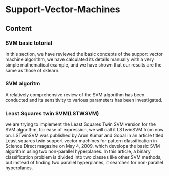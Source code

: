 # Support-Vector-Machines
<h2>Content</h2>

  <h3><b>SVM basic totorial</b></h3>In this section, we have reviewed the basic concepts of the support vector machine algorithm, we have calculated its details manually with a very simple mathematical example, and we have shown that our results are the same as those of sklearn.
 <h3><b>SVM algoritm</b></h3>A relatively comprehensive review of the SVM algorithm has been conducted and its sensitivity to various parameters has been investigated.
  <h3><b>Least Squares twin SVM(LSTWSVM)</b></h3>
  we are trying to implement the Least Squares Twin SVM version for the SVM algorithm, for ease of expression, we will call it LSTwinSVM from now on. LSTwinSVM was published by Arun Kumar and Gopal in an article titled Least squares twin support vector machines for pattern classification in Science Direct magazine on May 4, 2009, which develops the basic SVM algorithm using two non-parallel hyperplanes. In this article, a binary classification problem is divided into two classes like other SVM methods, but instead of finding two parallel hyperplanes, it searches for non-parallel hyperplanes.
